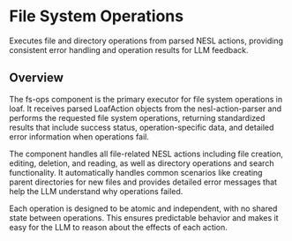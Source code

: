 # File System Operations

Executes file and directory operations from parsed NESL actions, providing consistent error handling and operation results for LLM feedback.

## Overview

The fs-ops component is the primary executor for file system operations in loaf. It receives parsed LoafAction objects from the nesl-action-parser and performs the requested file system operations, returning standardized results that include success status, operation-specific data, and detailed error information when operations fail.

The component handles all file-related NESL actions including file creation, editing, deletion, and reading, as well as directory operations and search functionality. It automatically handles common scenarios like creating parent directories for new files and provides detailed error messages that help the LLM understand why operations failed.

Each operation is designed to be atomic and independent, with no shared state between operations. This ensures predictable behavior and makes it easy for the LLM to reason about the effects of each action.